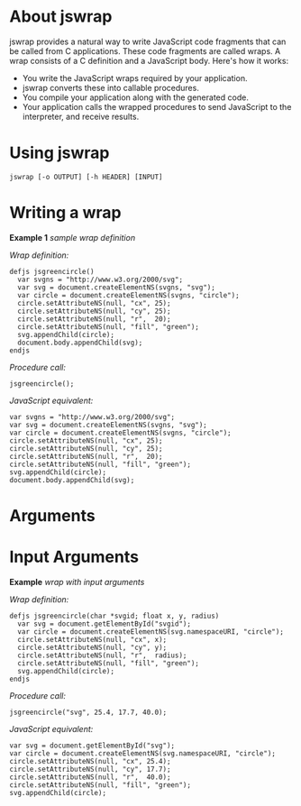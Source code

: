 # About jswrap
jswrap provides a natural way to write JavaScript code fragments that can be called from C applications. 
These code fragments are called wraps.
A wrap consists of a C definition and a JavaScript body.
Here's how it works:
- You write the JavaScript wraps required by your application.
- jswrap converts these into callable procedures.
- You compile your application along with the generated code.
- Your application calls the wrapped procedures to send JavaScript to the interpreter, and receive results.

# Using jswrap
```
jswrap [-o OUTPUT] [-h HEADER] [INPUT]
```

# Writing a wrap

**Example 1** *sample wrap definition*

*Wrap definition:*
```
defjs jsgreencircle()
  var svgns = "http://www.w3.org/2000/svg";
  var svg = document.createElementNS(svgns, "svg");
  var circle = document.createElementNS(svgns, "circle");
  circle.setAttributeNS(null, "cx", 25);
  circle.setAttributeNS(null, "cy", 25);
  circle.setAttributeNS(null, "r",  20);
  circle.setAttributeNS(null, "fill", "green"); 
  svg.appendChild(circle);
  document.body.appendChild(svg);
endjs
```

*Procedure call:*
```
jsgreencircle();
```

*JavaScript equivalent:*
```
var svgns = "http://www.w3.org/2000/svg";
var svg = document.createElementNS(svgns, "svg");
var circle = document.createElementNS(svgns, "circle");
circle.setAttributeNS(null, "cx", 25);
circle.setAttributeNS(null, "cy", 25);
circle.setAttributeNS(null, "r",  20);
circle.setAttributeNS(null, "fill", "green"); 
svg.appendChild(circle);
document.body.appendChild(svg);
```

# Arguments

# Input Arguments

**Example** *wrap with input arguments*

*Wrap definition:*
```
defjs jsgreencircle(char *svgid; float x, y, radius)
  var svg = document.getElementById("svgid");
  var circle = document.createElementNS(svg.namespaceURI, "circle");
  circle.setAttributeNS(null, "cx", x);
  circle.setAttributeNS(null, "cy", y);
  circle.setAttributeNS(null, "r",  radius);
  circle.setAttributeNS(null, "fill", "green"); 
  svg.appendChild(circle);
endjs
```

*Procedure call:*
```
jsgreencircle("svg", 25.4, 17.7, 40.0);
```

*JavaScript equivalent:*
```
var svg = document.getElementById("svg");
var circle = document.createElementNS(svg.namespaceURI, "circle");
circle.setAttributeNS(null, "cx", 25.4);
circle.setAttributeNS(null, "cy", 17.7);
circle.setAttributeNS(null, "r",  40.0);
circle.setAttributeNS(null, "fill", "green"); 
svg.appendChild(circle);
```
